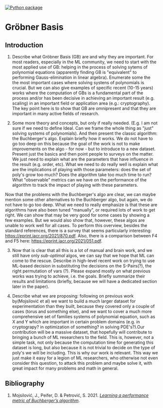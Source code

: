 [![Python package](https://github.com/inductiva/grobner/actions/workflows/python-package.yml/badge.svg)](https://github.com/inductiva/grobner/actions/workflows/python-package.yml)


# Gröbner Basis

## Introduction

1. Describe what Gröbner Basis (GB) are and why they are important. For most
readers, especially in the ML community, we need to start with the most applied
use of GB: helping in the process of solving sytems of polynomial equations
(apparently finding GB is "equivalent" to performing Gauss-elimination in linear
algebra). Enumerate some the the most important cases where solving systens of
polynomials is crucial. But we can also give examples of specific recent (10-15
years) works where the computation of GBs is a fundamental part of the process
and/or has been decisive in achieving an important result (e.g. scaling) in an
important field or application area (e.g.: cryptography). The key point here is
to show that GB are omnipresent and that they are important in many active
fields of research.


2. Some more theory and concepts, but only if really needed. (E.g. I am not sure
if we need to define Ideal. Can we frame the whole thing as "just" solving systems
of polynomials). And then present the classic  algorithm: the Buchberger's algo.
Explain briefly how it works. We do not have to go too deep on this because the
goal of the work is not to make improvements on the algo - for now - but to
introduce to a new dataset. Present just the basics and then point people to
surveys on the matter. We just need to explain what are the parameters that have
influence in the result (e.g. order, etc). What we need to do really well is
explain what are the implications of playing with those parameters: does the set
of poly's grow too much? Does the algorithm take too much time to run? What
"observable" metrics can we have on the performance of the algorithm to track the
impact of playing with these parameters.

Now that the problems with the Buchberger's algo are clear, we can maybe mention
some other alternatives to the Buchberger algo, but again, we do not have to go
too deep. What we need to really emphasize is that these are algorithms have also
been tuned "manually", or required lots of work to get right. We can show that
may be very good for some cases by showing a few examples. But we would also show
that, however, these algos are unable to work well for all cases. To perform this
overview, besides the standard references, there is a survey that seems particularly
interesting: https://eprint.iacr.org/2021/870.pdf. Also, there is a comparison
between F4 and F5 here: https://eprint.iacr.org/2021/051.pdf.


3. Now that is clear that all this is a lot of manual and brain work, and we
still have only *sub-optimal* algos, we can say that we hope that ML can come to
the rescue. Describe in high-level recent work on trying to use ML-based decision
in substituting the decisions on the S-Pairs(?), the right permutation of vars (?).
Please expand mostly on what previous works was trying to achieve, i.e. the goals.
Briefly summarize their results and limitations (briefly, because we will have a
dedicated section later in the paper).


4. Describe what we are proposing: following on previous work by(Mojsilović et al)
we want to build a much larger dataset for experimentation than they built, because
they covered only a couple of cases (torus and something else), and we want to cover
a much more comprehensive set of families systems of polynomial equation, such as 
X and Y which are important in certain problem domains (e.g. in cryptograpy?
in optimization of  something? in solving PDE's?).Our contribution will be a massive
dataset, that hopefully will contribute to bringing a bunch of ML researchers to
the field. This is, however, not a simple task, not only because the computation
time for generating this dataset is long, but also because it is not trivial to
decide on the type of poly's we will be including. This is why our work is relevant.
This way we just make it easy for a legion of ML researchers, who otherwise not
even consider this question, to attack this problem and maybe solve it, with
great impact for many problems and math in general.


## Bibliography
  1. Mojsilović, J., Peifer, D. & Petrović, S. 2021. [_Learning a performance metric of
Buchberger’s algorithm_](https://arxiv.org/abs/2106.03676).

